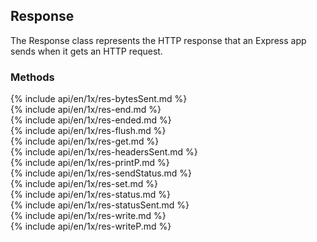 <h2 id="res">Response</h2>

The Response class represents the HTTP response that an Express app sends when it gets an HTTP request.

<h3 id='res.methods'>Methods</h3>

<section markdown="1">
  {% include api/en/1x/res-bytesSent.md %}
</section>

<section markdown="1">
  {% include api/en/1x/res-end.md %}
</section>

<section markdown="1">
  {% include api/en/1x/res-ended.md %}
</section>

<section markdown="1">
  {% include api/en/1x/res-flush.md %}
</section>

<section markdown="1">
  {% include api/en/1x/res-get.md %}
</section>

<section markdown="1">
  {% include api/en/1x/res-headersSent.md %}
</section>

<section markdown="1">
  {% include api/en/1x/res-printP.md %}
</section>

<section markdown="1">
  {% include api/en/1x/res-sendStatus.md %}
</section>

<section markdown="1">
  {% include api/en/1x/res-set.md %}
</section>

<section markdown="1">
  {% include api/en/1x/res-status.md %}
</section>

<section markdown="1">
  {% include api/en/1x/res-statusSent.md %}
</section>

<section markdown="1">
  {% include api/en/1x/res-write.md %}
</section>

<section markdown="1">
  {% include api/en/1x/res-writeP.md %}
</section>